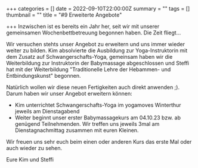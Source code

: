 +++
categories = []
date = 2022-09-10T22:00:00Z
summary = ""
tags = []
thumbnail = ""
title = "#9 Erweiterte Angebote"

+++
Inzwischen ist es bereits ein Jahr her, seit wir mit unserer gemeinsamen Wochenbettbetreuung begonnen haben. Die Zeit fliegt...

Wir versuchen stehts unser Angebot zu erweitern und uns immer wieder weiter zu bilden. Kim absolvierte die Ausbildung zur Yoga-Instruktorin mit dem Zusatz auf Schwangerschafts-Yoga, gemeinsam haben wir die Weiterbildung zur Instruktorin der Babymassage abgeschlossen und Steffi hat mit der Weiterbildung "Traditionelle Lehre der Hebammen- und Entbindungskunst" begonnen.

Natürlich wollen wir diese neuen Fertigkeiten auch direkt anwenden ;). Darum haben wir unser Angebot erweitern können:

* Kim unterrichtet Schwangerschafts-Yoga im yogamoves Winterthur jeweils am Dienstagabend
* Weiter beginnt unser erster Babymassagekurs am 04.10.23 bzw. ab genügend Teilnehmenden. Wir treffen uns jeweils 3mal am Dienstagnachmittag zusammen mit euren Kleinen.

Wir freuen uns sehr euch beim einen oder anderen Kurs das erste Mal oder auch wieder zu sehen.

Eure Kim und Steffi